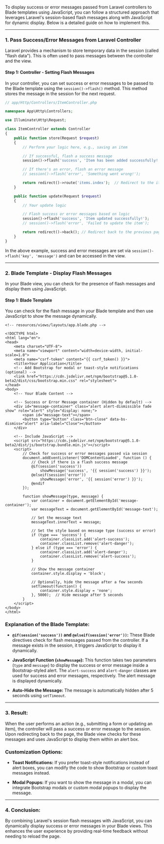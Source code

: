 To display success or error messages passed from Laravel controllers to Blade templates using JavaScript, you can follow a structured approach that leverages Laravel's session-based flash messages along with JavaScript for dynamic display. Below is a detailed guide on how to implement this.

---

### **1. Pass Success/Error Messages from Laravel Controller**

Laravel provides a mechanism to store temporary data in the session (called "flash data"). This is often used to pass messages between the controller and the view.

#### **Step 1: Controller - Setting Flash Messages**

In your controller, you can set success or error messages to be passed to the Blade template using the `session()->flash()` method. This method stores the message in the session for the next request.

```php
// app/Http/Controllers/ItemController.php

namespace App\Http\Controllers;

use Illuminate\Http\Request;

class ItemController extends Controller
{
    public function store(Request $request)
    {
        // Perform your logic here, e.g., saving an item

        // If successful, flash a success message
        session()->flash('success', 'Item has been added successfully!');

        // If there's an error, flash an error message
        // session()->flash('error', 'Something went wrong!');

        return redirect()->route('items.index');  // Redirect to the items index page
    }

    public function update(Request $request)
    {
        // Your update logic

        // Flash success or error messages based on logic
        session()->flash('success', 'Item updated successfully!');
        // session()->flash('error', 'Failed to update the item');

        return redirect()->back(); // Redirect back to the previous page
    }
}
```

In the above example, success and error messages are set via `session()->flash('key', 'message')` and can be accessed in the view.

---

### **2. Blade Template - Display Flash Messages**

In your Blade view, you can check for the presence of flash messages and display them using JavaScript.

#### **Step 1: Blade Template**

You can check for the flash message in your Blade template and then use JavaScript to show the message dynamically.

```blade
<!-- resources/views/layouts/app.blade.php -->

<!DOCTYPE html>
<html lang="en">
<head>
    <meta charset="UTF-8">
    <meta name="viewport" content="width=device-width, initial-scale=1.0">
    <meta name="csrf-token" content="{{ csrf_token() }}">
    <title>Your Application</title>
    <!-- Add Bootstrap for modal or toast-style notifications (optional) -->
    <link href="https://cdn.jsdelivr.net/npm/bootstrap@5.1.0-beta2/dist/css/bootstrap.min.css" rel="stylesheet">
</head>
<body>
    <!-- Your Blade Content -->

    <!-- Success or Error Message container (Hidden by default) -->
    <div id="message-container" class="alert alert-dismissible fade show" role="alert" style="display: none;">
        <span id="message-text"></span>
        <button type="button" class="btn-close" data-bs-dismiss="alert" aria-label="Close"></button>
    </div>

    <!-- Include JavaScript -->
    <script src="https://cdn.jsdelivr.net/npm/bootstrap@5.1.0-beta2/dist/js/bootstrap.bundle.min.js"></script>
    <script>
        // Check for success or error messages passed via session
        document.addEventListener('DOMContentLoaded', function () {
            // Check if there is a flash success message
            @if(session('success'))
                showMessage('success', '{{ session('success') }}');
            @elseif(session('error'))
                showMessage('error', '{{ session('error') }}');
            @endif
        });

        function showMessage(type, message) {
            var container = document.getElementById('message-container');
            var messageText = document.getElementById('message-text');
            
            // Set the message text
            messageText.innerText = message;

            // Set the style based on message type (success or error)
            if (type === 'success') {
                container.classList.add('alert-success');
                container.classList.remove('alert-danger');
            } else if (type === 'error') {
                container.classList.add('alert-danger');
                container.classList.remove('alert-success');
            }

            // Show the message container
            container.style.display = 'block';

            // Optionally, hide the message after a few seconds
            setTimeout(function() {
                container.style.display = 'none';
            }, 5000);  // Hide message after 5 seconds
        }
    </script>
</body>
</html>
```

### **Explanation of the Blade Template:**

- **`@if(session('success'))` and `@elseif(session('error'))`:** These Blade directives check for flash messages passed from the controller. If a message exists in the session, it triggers JavaScript to display it dynamically.

- **JavaScript Function (`showMessage`):** This function takes two parameters (`type` and `message`) to display the success or error message inside a Bootstrap-styled alert. The `alert-success` and `alert-danger` classes are used for success and error messages, respectively. The alert message is displayed dynamically.

- **Auto-Hide the Message:** The message is automatically hidden after 5 seconds using `setTimeout`.

---

### **3. Result:**

When the user performs an action (e.g., submitting a form or updating an item), the controller will pass a success or error message to the session. Upon redirecting back to the page, the Blade view checks for these messages and uses JavaScript to display them within an alert box.

### **Customization Options:**

- **Toast Notifications:** If you prefer toast-style notifications instead of alert boxes, you can modify the code to show Bootstrap or custom toast messages instead.
  
- **Modal Popups:** If you want to show the message in a modal, you can integrate Bootstrap modals or custom modal popups to display the message.

---

### **4. Conclusion:**

By combining Laravel's session flash messages with JavaScript, you can dynamically display success or error messages in your Blade views. This enhances the user experience by providing real-time feedback without needing to reload the page.